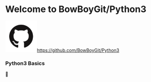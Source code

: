# Welcome to BowBoyGit/Python3



<img src="images/GitHub-Mark.png" width=100>https://github.com/BowBoyGit/Python3

<!-- [GitHub](http://github.com) -->



<!-- <img src="images/pylogo.png" width=100>
![](images/pylogo.png) -->





<!-- As Grace Hopper said:
> I’ve always been more interested
> in the future than in the past. -->

### Python3 Basics

:snake:

















